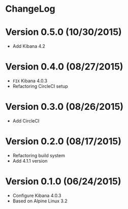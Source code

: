 ChangeLog
===========

# Version 0.5.0 (10/30/2015)

- Add Kibana 4.2

# Version 0.4.0 (08/27/2015)

- ``FIX`` Kibana 4.0.3
- Refactoring CircleCI setup

# Version 0.3.0 (08/26/2015)

- Add CircleCI

# Version 0.2.0 (08/17/2015)

- Refactoring build system
- Add 4.1.1 version

# Version 0.1.0 (06/24/2015)

- Configure Kibana 4.0.3
- Based on Alpine Linux 3.2
